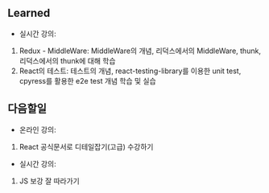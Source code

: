 ## Learned
- 실시간 강의:
1. Redux - MiddleWare: MiddleWare의 개념, 리덕스에서의 MiddleWare, thunk, 리덕스에서의 thunk에 대해 학습
2. React의 테스트: 테스트의 개념, react-testing-library를 이용한 unit test, cpyress를 활용한 e2e test 개념 학습 및 실습

## 다음할일
- 온라인 강의:
1. React 공식문서로 디테일잡기(고급) 수강하기
- 실시간 강의:
1. JS 보강 잘 따라가기
